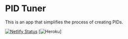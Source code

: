 # PID Tuner

This is an app that simplifies the process of creating PIDs.

[![Netlify Status](https://api.netlify.com/api/v1/badges/5c00b705-8183-4a2a-9e15-ee96d5d26473/deploy-status)](https://app.netlify.com/sites/pid-tuner/deploys)
[![Heroku](https://heroku-badge.herokuapp.com/?app=pid-tuner-condig)]
